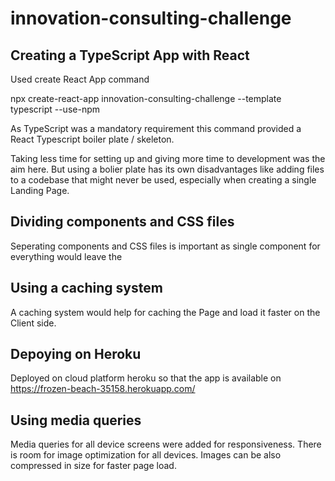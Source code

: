 # innovation-consulting-challenge

## Creating a TypeScript App with React
Used create React App command

npx create-react-app innovation-consulting-challenge --template typescript --use-npm

As TypeScript was a mandatory requirement this command provided a React Typescript boiler plate / skeleton.

Taking less time for setting up and giving more time to development was the aim here. But using a bolier plate has its own disadvantages like adding files to a codebase that might never be used, especially when creating a single Landing Page.


## Dividing components and CSS files
Seperating components and CSS files is important as single component for everything would leave the 

## Using a caching system 
A caching system would help for caching the Page and load it faster on the Client side.

## Depoying on Heroku
Deployed on cloud platform heroku so that the app is available on 
https://frozen-beach-35158.herokuapp.com/

## Using media queries
Media queries for all device screens were added for responsiveness. There is room for image optimization for all devices. Images can be also compressed in size for faster page load.




